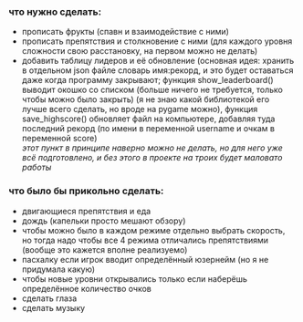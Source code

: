 ### что нужно сделать:
- прописать фрукты (спавн и взаимодействие с ними)
- прописать препятствия и столкновение с ними (для каждого уровня сложности свою расстановку, на первом можно не делать)
- добавить таблицу лидеров и её обновление (основная идея: хранить в отдельном json файле словарь имя:рекорд, и это будет оставаться даже когда программу закрывают;
функция show_leaderboard() выводит окошко со списком (больше ничего не требуется, только чтобы можно было закрыть) (я не знаю какой библиотекой его лучше всего сделать, но вроде на pygame можно),
функция save_highscore() обновляет файл на компьютере, добавляя туда последний рекорд (по имени в переменной username и очкам в переменной score)  
*_этот пункт в принципе наверно можно не делать, но для него уже всё подготовлено, и без этого в проекте на троих будет маловато работы_*



 ### что было бы прикольно сделать:
- двигающиеся препятствия и еда
- дождь (капельки просто мешают обзору)
- чтобы можно было в каждом режиме отдельно выбрать скорость, но тогда надо чтобы все 4 режима отличались препятствиями (вообще это кажется вполне реализуемо)
- пасхалку если игрок вводит определённый юзернейм (но я не придумала какую)
- чтобы новые уровни открывались только если наберёшь определённое количество очков
- сделать глаза
- сделать музыку
